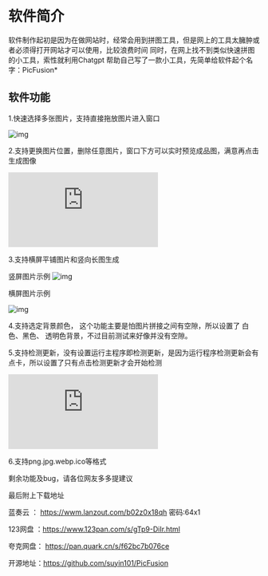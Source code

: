 #  软件简介

软件制作起初是因为在做网站时，经常会用到拼图工具，但是网上的工具太臃肿或者必须得打开网站才可以使用，比较浪费时间
同时，在网上找不到类似快速拼图的小工具，索性就利用Chatgpt 帮助自己写了一款小工具，先简单给软件起个名字：PicFusion*

## 软件功能



1.快速选择多张图片，支持直接拖放图片进入窗口

![img](https://picosssuyin.oss-cn-beijing.aliyuncs.com/img-typora/1111.gif)

2.支持更换图片位置，删除任意图片，窗口下方可以实时预览成品图，满意再点击生成图像

![img](https://picosssuyin.oss-cn-beijing.aliyuncs.com/img-typora/forum.php)

3.支持横屏平铺图片和竖向长图生成

竖屏图片示例
![img](https://picosssuyin.oss-cn-beijing.aliyuncs.com/img-typora/22222.png)



横屏图片示例

![img](https://picosssuyin.oss-cn-beijing.aliyuncs.com/img-typora/444.png)



4.支持选定背景颜色， 这个功能主要是怕图片拼接之间有空隙，所以设置了 白色、黑色、 透明色背景，不过目前测试来好像并没有空隙。

5.支持检测更新，没有设置运行主程序即检测更新，是因为运行程序检测更新会有点卡，所以设置了只有点击检测更新才会开始检测

![img](https://picosssuyin.oss-cn-beijing.aliyuncs.com/img-typora/forum.php)

6.支持png.jpg.webp.ico等格式

剩余功能及bug，请各位网友多多提建议

最后附上下载地址

蓝奏云 ： https://wwm.lanzout.com/b02z0x18qh
密码:64x1

123网盘 ：https://www.123pan.com/s/gTp9-DiIr.html


夸克网盘： https://pan.quark.cn/s/f62bc7b076ce

开源地址：https://github.com/suyin101/PicFusion

